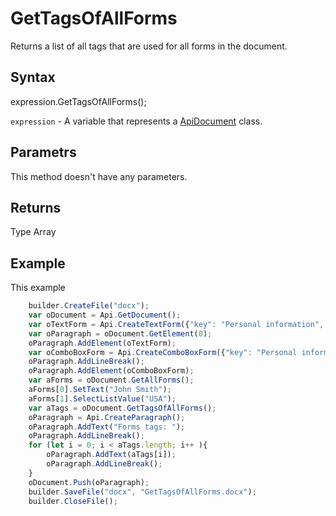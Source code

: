 # GetTagsOfAllForms

Returns a list of all tags that are used for all forms in the document.

## Syntax

expression.GetTagsOfAllForms();

`expression` - A variable that represents a [ApiDocument](../ApiDocument.md) class.

## Parametrs

This method doesn't have any parameters.

## Returns

Type Array<String>

## Example

This example

```javascript
	builder.CreateFile("docx");
	var oDocument = Api.GetDocument();
	var oTextForm = Api.CreateTextForm({"key": "Personal information", "tip": "Enter your first name", "tag": "form_1", "required": true, "placeholder": "First name", "comb": true, "maxCharacters": 10, "cellWidth": 3, "multiLine": false, "autoFit": false});
	var oParagraph = oDocument.GetElement(0);
	oParagraph.AddElement(oTextForm);
	var oComboBoxForm = Api.CreateComboBoxForm({"key": "Personal information", "tip": "Choose your country", "tag": "form_2", "required": true, "placeholder": "Country", "editable": false, "autoFit": false, "items": ["Latvia", "USA", "UK"]});
	oParagraph.AddLineBreak();
	oParagraph.AddElement(oComboBoxForm);
	var aForms = oDocument.GetAllForms();
	aForms[0].SetText("John Smith");
	aForms[1].SelectListValue("USA");
	var aTags = oDocument.GetTagsOfAllForms();
	oParagraph = Api.CreateParagraph();
	oParagraph.AddText("Forms tags: ");
	oParagraph.AddLineBreak();
	for (let i = 0; i < aTags.length; i++ ){
		oParagraph.AddText(aTags[i]);
		oParagraph.AddLineBreak();
	}
	oDocument.Push(oParagraph);
	builder.SaveFile("docx", "GetTagsOfAllForms.docx");
	builder.CloseFile();
```